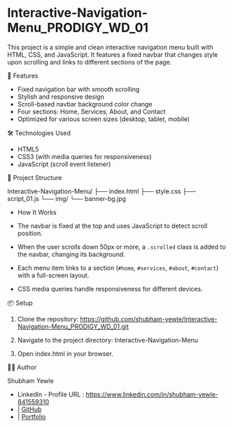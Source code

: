 # Interactive-Navigation-Menu_PRODIGY_WD_01

This project is a simple and clean interactive navigation menu built with HTML, CSS, and JavaScript. It features a fixed navbar that changes style upon scrolling and links to different sections of the page.

🚀 Features

* Fixed navigation bar with smooth scrolling
* Stylish and responsive design
* Scroll-based navbar background color change
* Four sections: Home, Services, About, and Contact
* Optimized for various screen sizes (desktop, tablet, mobile)

🛠️ Technologies Used

* HTML5
* CSS3 (with media queries for responsiveness)
* JavaScript (scroll event listener)

📁 Project Structure

Interactive-Navigation-Menu/
├── index.html
├── style.css
├── script_01.js
└── img/
    └── banner-bg.jpg

* How It Works

* The navbar is fixed at the top and uses JavaScript to detect scroll position.
* When the user scrolls down 50px or more, a `.scrolled` class is added to the navbar, changing its background.
* Each menu item links to a section (`#home`, `#services`, `#about`, `#contact`) with a full-screen layout.
* CSS media queries handle responsiveness for different devices.

📦 Setup

1. Clone the repository: https://github.com/shubham-yewle/Interactive-Navigation-Menu_PRODIGY_WD_01.git

2. Navigate to the project directory: Interactive-Navigation-Menu
   
3. Open index.html in your browser.

👨‍💻 Author

Shubham Yewle
* LinkedIn - Profile URL : https://www.linkedin.com/in/shubham-yewle-841559310
* | [GitHub](#)
* | [Portfolio](#)
